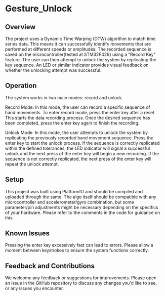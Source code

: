 # Gesture_Unlock
## Overview
The project uses a Dynamic Time Warping (DTW) algorithm to match time series data. This means it can successfully identify movements that are performed at different speeds or amplitudes. The recorded sequence is saved on the microcontroller(tested at STM32F429) using a "Record Key" feature. The user can then attempt to unlock the system by replicating the key sequence. An LED or similar indicator provides visual feedback on whether the unlocking attempt was successful.

## Operation
The system works in two main modes: record and unlock.

Record Mode: In this mode, the user can record a specific sequence of hand movements. To enter record mode, press the enter key after a reset. This starts the data recording process. Once the desired sequence has been completed, press the enter key again to finish the recording.

Unlock Mode: In this mode, the user attempts to unlock the system by replicating the previously recorded hand movement sequence. Press the enter key to start the unlock process. If the sequence is correctly replicated within the defined tolerances, the LED indicator will signal a successful unlock and the next press of the enter key will begin a new recording. If the sequence is not correctly replicated, the next press of the enter key will repeat the unlock attempt.

## Setup
This project was built using PlatformIO and should be compiled and uploaded through the same. The algo itself should be compatible with any microcontroller and accelerometer/gyro combination, but some parameter/pin adjustments might be necessary depending on the specifics of your hardware. Please refer to the comments in the code for guidance on this.

## Known Issues
Pressing the enter key excessively fast can lead to errors. Please allow a moment between keystrokes to ensure the system functions correctly.

## Feedback and Contributions
We welcome any feedback or suggestions for improvements. Please open an issue in the GitHub repository to discuss any changes you'd like to see, or any issues you encounter.
